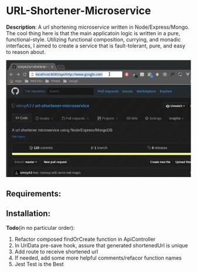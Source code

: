 URL-Shortener-Microservice
==========================

**Description**: A url shortening microservice written in Node/Express/Mongo.
The cool thing here is that the main applicatoin logic is written in a pure,
functional-style. Utilizing functional composition, currying, and monadic interfaces,
I aimed to create a service that is fault-tolerant, pure, and easy to reason about.

![recording of minimal app functionality](https://raw.githubusercontent.com/vinnya3/url-shortener-microservice/master/screenshots/app-2.gif)

**Requirements**:
-----------------

**Installation**:
-----------------

**Todo**(in no particular order):
1. Refactor composed findOrCreate function in ApiController
2. In UrlData pre-save hook, assure that generated shortenedUrl is unique
3. Add route to receive shortened url
4. If needed, add some more helpful comments/refacor function names
5. Jest Test is the Best

